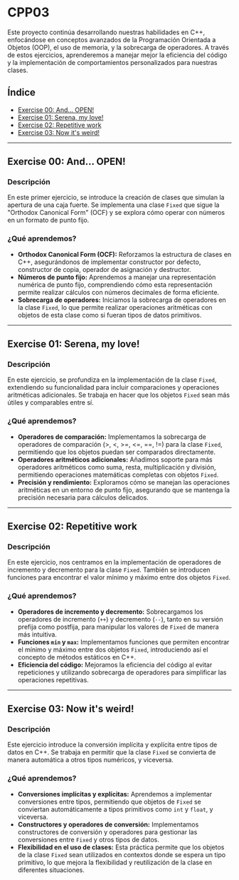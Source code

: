 
# CPP03

Este proyecto continúa desarrollando nuestras habilidades en C++, enfocándose en conceptos avanzados de la Programación Orientada a Objetos (OOP), el uso de memoria, y la sobrecarga de operadores. A través de estos ejercicios, aprenderemos a manejar mejor la eficiencia del código y la implementación de comportamientos personalizados para nuestras clases.

## Índice

- [Exercise 00: And... OPEN!](#exercise-00-and-open)
- [Exercise 01: Serena, my love!](#exercise-01-serena-my-love)
- [Exercise 02: Repetitive work](#exercise-02-repetitive-work)
- [Exercise 03: Now it's weird!](#exercise-03-now-its-weird)

---

## Exercise 00: And... OPEN!

### Descripción
En este primer ejercicio, se introduce la creación de clases que simulan la apertura de una caja fuerte. Se implementa una clase `Fixed` que sigue la "Orthodox Canonical Form" (OCF) y se explora cómo operar con números en un formato de punto fijo.

### ¿Qué aprendemos?
- **Orthodox Canonical Form (OCF):** Reforzamos la estructura de clases en C++, asegurándonos de implementar constructor por defecto, constructor de copia, operador de asignación y destructor.
- **Números de punto fijo:** Aprendemos a manejar una representación numérica de punto fijo, comprendiendo cómo esta representación permite realizar cálculos con números decimales de forma eficiente.
- **Sobrecarga de operadores:** Iniciamos la sobrecarga de operadores en la clase `Fixed`, lo que permite realizar operaciones aritméticas con objetos de esta clase como si fueran tipos de datos primitivos.

---

## Exercise 01: Serena, my love!

### Descripción
En este ejercicio, se profundiza en la implementación de la clase `Fixed`, extendiendo su funcionalidad para incluir comparaciones y operaciones aritméticas adicionales. Se trabaja en hacer que los objetos `Fixed` sean más útiles y comparables entre sí.

### ¿Qué aprendemos?
- **Operadores de comparación:** Implementamos la sobrecarga de operadores de comparación (>, <, >=, <=, ==, !=) para la clase `Fixed`, permitiendo que los objetos puedan ser comparados directamente.
- **Operadores aritméticos adicionales:** Añadimos soporte para más operadores aritméticos como suma, resta, multiplicación y división, permitiendo operaciones matemáticas completas con objetos `Fixed`.
- **Precisión y rendimiento:** Exploramos cómo se manejan las operaciones aritméticas en un entorno de punto fijo, asegurando que se mantenga la precisión necesaria para cálculos delicados.

---

## Exercise 02: Repetitive work

### Descripción
En este ejercicio, nos centramos en la implementación de operadores de incremento y decremento para la clase `Fixed`. También se introducen funciones para encontrar el valor mínimo y máximo entre dos objetos `Fixed`.

### ¿Qué aprendemos?
- **Operadores de incremento y decremento:** Sobrecargamos los operadores de incremento (`++`) y decremento (`--`), tanto en su versión prefija como postfija, para manipular los valores de `Fixed` de manera más intuitiva.
- **Funciones `min` y `max`:** Implementamos funciones que permiten encontrar el mínimo y máximo entre dos objetos `Fixed`, introduciendo así el concepto de métodos estáticos en C++.
- **Eficiencia del código:** Mejoramos la eficiencia del código al evitar repeticiones y utilizando sobrecarga de operadores para simplificar las operaciones repetitivas.

---

## Exercise 03: Now it's weird!

### Descripción
Este ejercicio introduce la conversión implícita y explícita entre tipos de datos en C++. Se trabaja en permitir que la clase `Fixed` se convierta de manera automática a otros tipos numéricos, y viceversa.

### ¿Qué aprendemos?
- **Conversiones implícitas y explícitas:** Aprendemos a implementar conversiones entre tipos, permitiendo que objetos de `Fixed` se conviertan automáticamente a tipos primitivos como `int` y `float`, y viceversa.
- **Constructores y operadores de conversión:** Implementamos constructores de conversión y operadores para gestionar las conversiones entre `Fixed` y otros tipos de datos.
- **Flexibilidad en el uso de clases:** Esta práctica permite que los objetos de la clase `Fixed` sean utilizados en contextos donde se espera un tipo primitivo, lo que mejora la flexibilidad y reutilización de la clase en diferentes situaciones.
